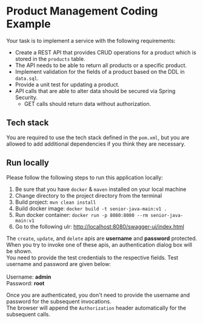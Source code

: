 # Product Management Coding Example

Your task is to implement a service with the following requirements:

- Create a REST API that provides CRUD operations for a product which is stored in the `products` table.
- The API needs to be able to return all products or a specific product.
- Implement validation for the fields of a product based on the DDL in `data.sql`.
- Provide a unit test for updating a product.
- API calls that are able to alter data should be secured via Spring Security.
  - GET calls should return data without authorization.

## Tech stack

You are required to use the tech stack defined in the `pom.xml`, but you are allowed to add additional dependencies if you think they are necessary.

## Run locally
Please follow the following steps to run this application locally:
<ol>
  <li>Be sure that you have <code>docker</code> & <code>maven</code> installed on your local machine</li>
  <li>Change directory to the project directory from the terminal</li>
  <li>Build project: <code>mvn clean install</code></li>
  <li>Build docker image:  <code>docker build -t senior-java-main:v1 .</code></li>
  <li>Run docker container: <code>docker run -p 8080:8080 --rm senior-java-main:v1</code></li>
  <li>Go to the following ulr: <a href="http://localhost:8080/swagger-ui/index.html">http://localhost:8080/swagger-ui/index.html</a></li>
</ol>

The <code>create</code>, <code>update</code>, and <code>delete</code> apis are <b>username</b> and <b>password</b> protected. </br>
When you try to invoke one of these apis, an authentication dialog box will be shown. </br>
You need to provide the test credentials to the respective fields. Test username and password are given below: 
</br></br>
Username: <b>admin</b>
</br>
Password: <b>root</b>

Once you are authenticated, you don't need to provide the username and password for the subsequent invocations. </br>
The browser will append the <code>Authorization</code> header automatically for the subsequent calls.
